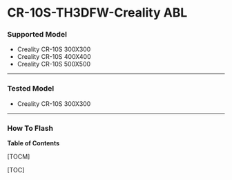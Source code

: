 
# CR-10S-TH3DFW-Creality ABL


### Supported Model

- Creality CR-10S 300X300 
- Creality CR-10S 400X400 
- Creality CR-10S 500X500


------------


### Tested Model

- Creality CR-10S 300X300

------------


### How To Flash

**Table of Contents**

[TOCM]

[TOC]

